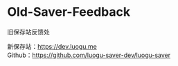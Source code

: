 # Old-Saver-Feedback
旧保存站反馈处

新保存站：<https://dev.luogu.me>  
Github：<https://github.com/luogu-saver-dev/luogu-saver>
